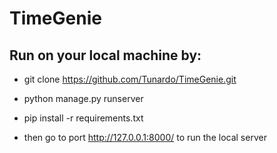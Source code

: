 # TimeGenie
## Run on your local machine by:

- git clone https://github.com/Tunardo/TimeGenie.git

- python manage.py runserver

- pip install -r requirements.txt

- then go to port http://127.0.0.1:8000/ to run the local server

